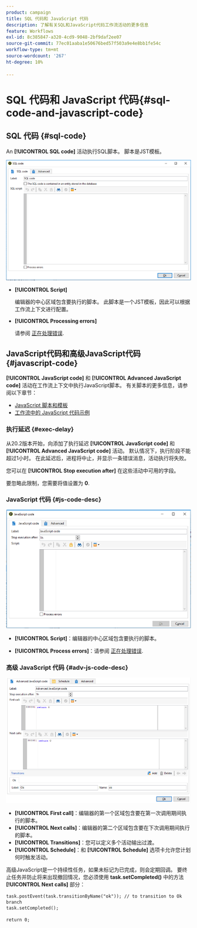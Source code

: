 ```yaml
---
product: campaign
title: SQL 代码和 JavaScript 代码
description: 了解有关SQL和JavaScript代码工作流活动的更多信息
feature: Workflows
exl-id: 8c385847-a320-4cd9-9048-2bf9daf2ee07
source-git-commit: 77ec01aaba1e50676bed57f503a9e4e8bb1fe54c
workflow-type: tm+mt
source-wordcount: '267'
ht-degree: 10%

---
```


# SQL 代码和 JavaScript 代码{#sql-code-and-javascript-code}



## SQL 代码 {#sql-code}

An **[!UICONTROL SQL code]** 活动执行SQL脚本。 脚本是JST模板。

![](assets/sql_code.png)

* **[!UICONTROL Script]**

  编辑器的中心区域包含要执行的脚本。 此脚本是一个JST模板，因此可以根据工作流上下文进行配置。

* **[!UICONTROL Processing errors]**

  请参阅 [正在处理错误](monitor-workflow-execution.md#processing-errors).

## JavaScript代码和高级JavaScript代码 {#javascript-code}

**[!UICONTROL JavaScript code]** 和 **[!UICONTROL Advanced JavaScript code]** 活动在工作流上下文中执行JavaScript脚本。 有关脚本的更多信息，请参阅以下章节：

* [JavaScript 脚本和模板](javascript-scripts-and-templates.md)
* [工作流中的 JavaScript 代码示例](javascript-in-workflows.md)

### 执行延迟 {#exec-delay}

从20.2版本开始，向添加了执行延迟 **[!UICONTROL JavaScript code]** 和 **[!UICONTROL Advanced JavaScript code]** 活动。 默认情况下，执行阶段不能超过1小时。 在此延迟后，进程将中止，并显示一条错误消息，活动执行将失败。

您可以在 **[!UICONTROL Stop execution after]** 在这些活动中可用的字段。

要忽略此限制，您需要将值设置为 **0**.

### JavaScript 代码 {#js-code-desc}

![](assets/javascript_code.png)

* **[!UICONTROL Script]**：编辑器的中心区域包含要执行的脚本。

* **[!UICONTROL Process errors]**：请参阅 [正在处理错误](monitor-workflow-execution.md#processing-errors).

### 高级 JavaScript 代码 {#adv-js-code-desc}

![](assets/advanced_javascript_code.png)

* **[!UICONTROL First call]**：编辑器的第一个区域包含要在第一次调用期间执行的脚本。
* **[!UICONTROL Next calls]**：编辑器的第二个区域包含要在下次调用期间执行的脚本。
* **[!UICONTROL Transitions]**：您可以定义多个活动输出过渡。
* **[!UICONTROL Schedule]**：和 **[!UICONTROL Schedule]** 选项卡允许您计划何时触发活动。

高级JavaScript是一个持续性任务，如果未标记为已完成，则会定期回调。 要终止任务并防止将来出现撤回情况，您必须使用 **task.setCompleted()** 中的方法 **[!UICONTROL Next calls]** 部分：

```
task.postEvent(task.transitionByName("ok")); // to transition to Ok branch
task.setCompleted();

return 0;
```
